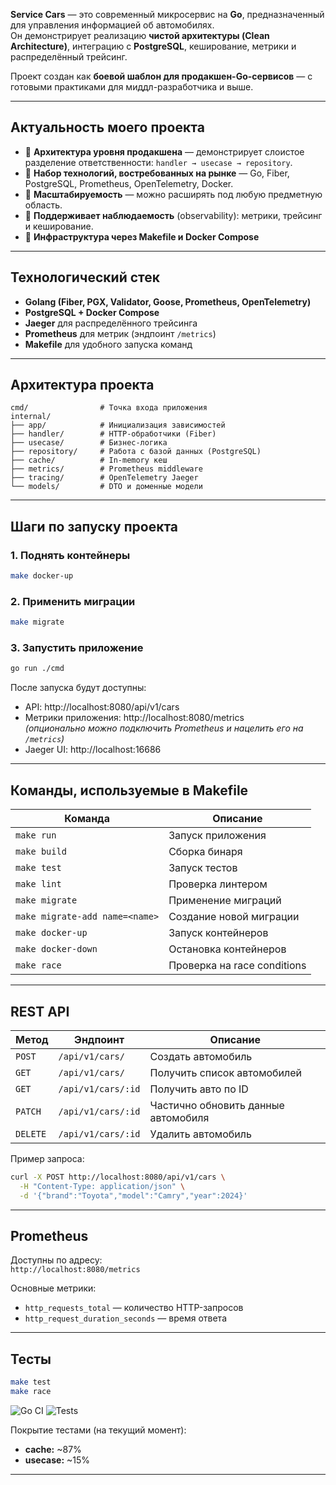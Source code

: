 **Service Cars** — это современный микросервис на **Go**, предназначенный для управления информацией об автомобилях.  
Он демонстрирует реализацию **чистой архитектуры (Clean Architecture)**, интеграцию с **PostgreSQL**, кеширование, метрики и распределённый трейсинг.  

Проект создан как **боевой шаблон для продакшен-Go-сервисов** — с готовыми практиками для миддл-разработчика и выше.  

---

## Актуальность моего проекта

- 🔹 **Архитектура уровня продакшена** — демонстрирует слоистое разделение ответственности: `handler → usecase → repository`.
- 🔹 **Набор технологий, востребованных на рынке** — Go, Fiber, PostgreSQL, Prometheus, OpenTelemetry, Docker.
- 🔹 **Масштабируемость** — можно расширять под любую предметную область.
- 🔹 **Поддерживает наблюдаемость** (observability): метрики, трейсинг и кеширование.
- 🔹 **Инфраструктура через Makefile и Docker Compose** 

---

## Технологический стек
- **Golang (Fiber, PGX, Validator, Goose, Prometheus, OpenTelemetry)**
- **PostgreSQL + Docker Compose**
- **Jaeger** для распределённого трейсинга
- **Prometheus** для метрик (эндпоинт `/metrics`)
- **Makefile** для удобного запуска команд

---

## Архитектура проекта
```
cmd/                # Точка входа приложения
internal/
├── app/            # Инициализация зависимостей
├── handler/        # HTTP-обработчики (Fiber)
├── usecase/        # Бизнес-логика
├── repository/     # Работа с базой данных (PostgreSQL)
├── cache/          # In-memory кеш
├── metrics/        # Prometheus middleware
├── tracing/        # OpenTelemetry Jaeger
└── models/         # DTO и доменные модели
```

---

## Шаги по запуску проекта

### 1. Поднять контейнеры
```bash
make docker-up
```

### 2. Применить миграции
```bash
make migrate
```

### 3. Запустить приложение
```bash
go run ./cmd
```

После запуска будут доступны:
- API: http://localhost:8080/api/v1/cars
- Метрики приложения: http://localhost:8080/metrics  
  *(опционально можно подключить Prometheus и нацелить его на `/metrics`)*
- Jaeger UI: http://localhost:16686

---

## Команды, используемые в Makefile
| Команда | Описание |
|----------|-----------|
| `make run` | Запуск приложения |
| `make build` | Сборка бинаря |
| `make test` | Запуск тестов |
| `make lint` | Проверка линтером |
| `make migrate` | Применение миграций |
| `make migrate-add name=<name>` | Создание новой миграции |
| `make docker-up` | Запуск контейнеров |
| `make docker-down` | Остановка контейнеров |
| `make race` | Проверка на race conditions |

---

## REST API

| Метод | Эндпоинт | Описание |
|--------|-----------|-----------|
| `POST` | `/api/v1/cars/` | Создать автомобиль |
| `GET` | `/api/v1/cars/` | Получить список автомобилей |
| `GET` | `/api/v1/cars/:id` | Получить авто по ID |
| `PATCH` | `/api/v1/cars/:id` | Частично обновить данные автомобиля |
| `DELETE` | `/api/v1/cars/:id` | Удалить автомобиль |

Пример запроса:
```bash
curl -X POST http://localhost:8080/api/v1/cars \
  -H "Content-Type: application/json" \
  -d '{"brand":"Toyota","model":"Camry","year":2024}'
```

---

## Prometheus
Доступны по адресу:  
`http://localhost:8080/metrics`

Основные метрики:
- `http_requests_total` — количество HTTP-запросов
- `http_request_duration_seconds` — время ответа

---

## Тесты
```bash
make test
make race
```
![Go CI](https://github.com/pavel97go/service-cars/actions/workflows/ci.yml/badge.svg)
![Tests](https://github.com/pavel97go/service-cars/actions/workflows/tests.yml/badge.svg)

Покрытие тестами (на текущий момент):
- **cache:** ~87%
- **usecase:** ~15%

---
